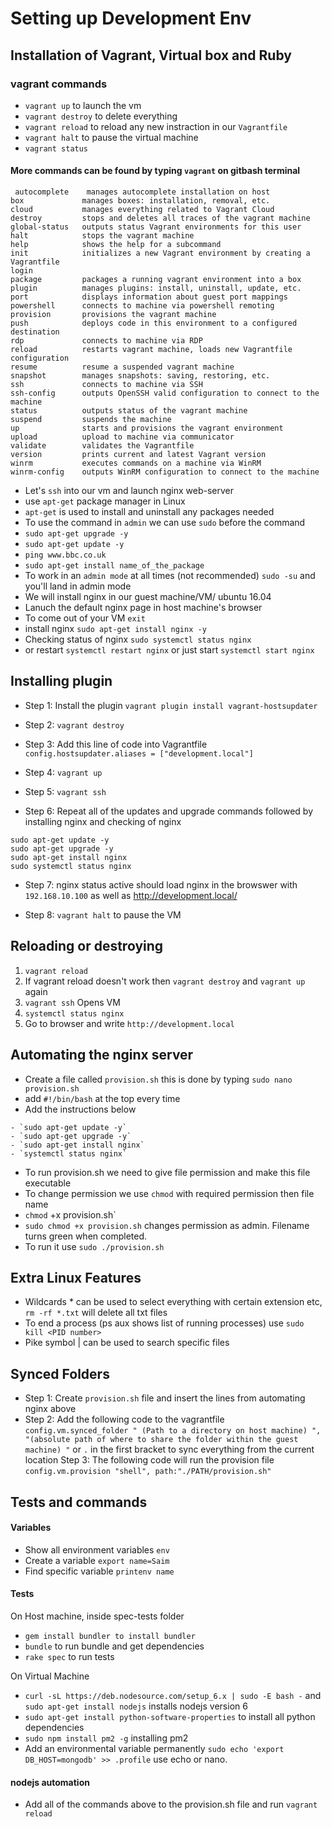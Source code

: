# Setting up Development Env
## Installation of Vagrant, Virtual box and Ruby
### vagrant commands
- `vagrant up` to launch the vm
- `vagrant destroy` to delete everything
- `vagrant reload` to reload any new instraction in our `Vagrantfile`
- `vagrant halt` to pause the virtual machine
- `vagrant status` 

#### More commands can be found by typing `vagrant` on gitbash terminal
```
 autocomplete    manages autocomplete installation on host
box             manages boxes: installation, removal, etc.
cloud           manages everything related to Vagrant Cloud
destroy         stops and deletes all traces of the vagrant machine
global-status   outputs status Vagrant environments for this user
halt            stops the vagrant machine
help            shows the help for a subcommand
init            initializes a new Vagrant environment by creating a Vagrantfile
login
package         packages a running vagrant environment into a box
plugin          manages plugins: install, uninstall, update, etc.
port            displays information about guest port mappings
powershell      connects to machine via powershell remoting
provision       provisions the vagrant machine
push            deploys code in this environment to a configured destination
rdp             connects to machine via RDP
reload          restarts vagrant machine, loads new Vagrantfile configuration
resume          resume a suspended vagrant machine
snapshot        manages snapshots: saving, restoring, etc.
ssh             connects to machine via SSH
ssh-config      outputs OpenSSH valid configuration to connect to the machine
status          outputs status of the vagrant machine
suspend         suspends the machine
up              starts and provisions the vagrant environment
upload          upload to machine via communicator
validate        validates the Vagrantfile
version         prints current and latest Vagrant version
winrm           executes commands on a machine via WinRM
winrm-config    outputs WinRM configuration to connect to the machine
```

- Let's `ssh` into our vm and launch nginx web-server
- use `apt-get` package manager in Linux 
- `apt-get` is used to install and uninstall any packages needed
- To use the command in `admin` we can use `sudo` before the command
- `sudo apt-get upgrade -y` 
- `sudo apt-get update -y`
- `ping www.bbc.co.uk`
- `sudo apt-get install name_of_the_package`
- To work in an `admin mode` at all times (not recommended) `sudo -su` and you'll land in admin mode
- We will install nginx in our guest machine/VM/ ubuntu 16.04
- Lanuch the default nginx page in host machine's browser
- To come out of your VM `exit`
- install nginx `sudo apt-get install nginx -y`
- Checking status of nginx `sudo systemctl status nginx` 
- or restart `systemctl restart nginx` or just start `systemctl start nginx`

## Installing plugin

- Step 1: Install the plugin `vagrant plugin install vagrant-hostsupdater`

- Step 2: `vagrant destroy`

- Step 3: Add this line of code into Vagrantfile `config.hostsupdater.aliases = ["development.local"]`

- Step 4: `vagrant up`

- Step 5: `vagrant ssh`

- Step 6: Repeat all of the updates and upgrade commands followed by installing nginx and checking of nginx 
 ```
sudo apt-get update -y
sudo apt-get upgrade -y
sudo apt-get install nginx
sudo systemctl status nginx
```

- Step 7: nginx status active should load nginx in the browswer with `192.168.10.100` as well as http://development.local/

- Step 8: `vagrant halt` to pause the VM

## Reloading or destroying 
1. `vagrant reload` 
2. If vagrant reload doesn't work then `vagrant destroy` and `vagrant up` again
3. `vagrant ssh` Opens VM
4. `systemctl status nginx`
5. Go to browser and write `http://development.local`


## Automating the nginx server

- Create a file called `provision.sh` this is done by typing `sudo nano provision.sh`
- add `#!/bin/bash` at the top every time
- Add the instructions below
```
- `sudo apt-get update -y`
- `sudo apt-get upgrade -y`
- `sudo apt-get install nginx`
- `systemctl status nginx`

```

- To run provision.sh we need to give file permission and make this file executable
- To change permission we use `chmod` with required permission then file name
- `chmod` +x provision.sh`
- `sudo chmod +x provision.sh` changes permission as admin. Filename turns green when completed.
- To run it use `sudo ./provision.sh`

## Extra Linux Features

- Wildcards * can be used to select everything with certain extension etc, `rm -rf *.txt` will delete all txt files
- To end a process (ps aux shows list of running processes) use `sudo kill <PID number>`
- Pike symbol | can be used to search specific files

## Synced Folders
- Step 1: Create `provision.sh` file and insert the lines from automating nginx above
- Step 2: Add the following code to the vagrantfile `config.vm.synced_folder " (Path to a directory on host machine) ", "(absolute path of where to share the folder within the guest machine) "`
or `.` in the first bracket to sync everything from the current location
Step 3: The following code will run the provision file  `config.vm.provision "shell", path:"./PATH/provision.sh"` 

## Tests and commands
#### Variables
- Show all environment variables `env`
- Create a variable `export name=Saim`
- Find specific variable `printenv name`

#### Tests 
On Host machine, inside spec-tests folder

- `gem install bundler to install bundler`
- `bundle` to run bundle and get dependencies
- `rake spec` to run tests

On Virtual Machine

- `curl -sL https://deb.nodesource.com/setup_6.x | sudo -E bash -` and `sudo apt-get install nodejs` installs nodejs version 6
- `sudo apt-get install python-software-properties` to install all python dependencies
- `sudo npm install pm2 -g` installing pm2
- Add an environmental variable permanently `sudo echo 'export DB_HOST=mongodb' >> .profile` use echo or nano.

#### nodejs automation
- Add all of the commands above to the provision.sh file and run `vagrant reload`







